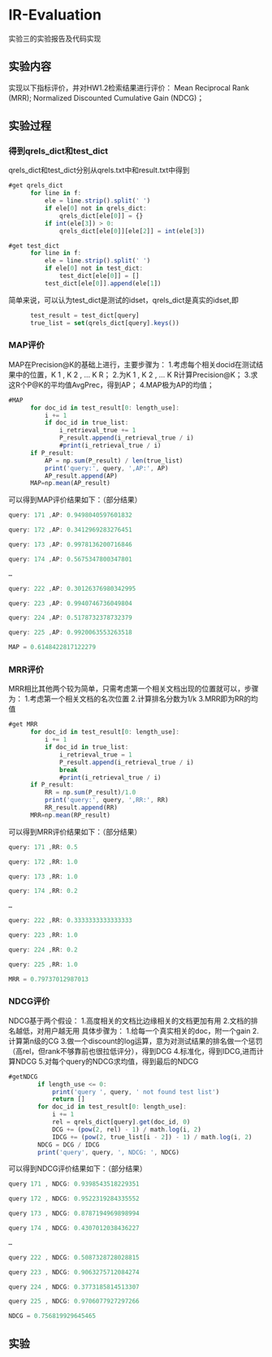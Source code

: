 # IR-Evaluation
实验三的实验报告及代码实现
## 实验内容
实现以下指标评价，并对HW1.2检索结果进行评价：
Mean Reciprocal Rank (MRR);
Normalized Discounted Cumulative Gain (NDCG)；
## 实验过程
### 得到qrels_dict和test_dict
qrels_dict和test_dict分别从qrels.txt中和result.txt中得到
```javascript
#get qrels_dict
      for line in f:
          ele = line.strip().split(' ')
          if ele[0] not in qrels_dict:
              qrels_dict[ele[0]] = {}
          if int(ele[3]) > 0:
              qrels_dict[ele[0]][ele[2]] = int(ele[3])
```
```javascript
#get test_dict
      for line in f:
          ele = line.strip().split(' ')
          if ele[0] not in test_dict:
              test_dict[ele[0]] = []
          test_dict[ele[0]].append(ele[1])
```
简单来说，可以认为test_dict是测试的idset，qrels_dict是真实的idset,即
```javascript
      test_result = test_dict[query]
      true_list = set(qrels_dict[query].keys())
```
### MAP评价
MAP在Precision@K的基础上进行，主要步骤为：
1.考虑每个相关docid在测试结果中的位置，K 1 , K 2 , … K R；
2.为K 1 , K 2 , … K R计算Precision@K；
3.求这R个P@K的平均值AvgPrec，得到AP；
4.MAP极为AP的均值；
```javascript
#MAP
      for doc_id in test_result[0: length_use]:
          i += 1
          if doc_id in true_list:
              i_retrieval_true += 1
              P_result.append(i_retrieval_true / i)
              #print(i_retrieval_true / i)
      if P_result:
          AP = np.sum(P_result) / len(true_list)
          print('query:', query, ',AP:', AP)
          AP_result.append(AP)
      MAP=np.mean(AP_result)
```
可以得到MAP评价结果如下：（部分结果）
```javascript
query: 171 ,AP: 0.9498040597601832

query: 172 ,AP: 0.3412969283276451

query: 173 ,AP: 0.9978136200716846

query: 174 ,AP: 0.5675347800347801

…

query: 222 ,AP: 0.30126376980342995

query: 223 ,AP: 0.9940746736049804

query: 224 ,AP: 0.5178732378732379

query: 225 ,AP: 0.9920063553263518

MAP = 0.6148422817122279
```
### MRR评价
MRR相比其他两个较为简单，只需考虑第一个相关文档出现的位置就可以，步骤为：
1.考虑第一个相关文档的名次位置
2.计算排名分数为1/k
3.MRR即为RR的均值
```javascript
#get MRR
      for doc_id in test_result[0: length_use]:
          i += 1
          if doc_id in true_list:
              i_retrieval_true = 1
              P_result.append(i_retrieval_true / i)
              break
              #print(i_retrieval_true / i)
      if P_result:
          RR = np.sum(P_result)/1.0
          print('query:', query, ',RR:', RR)
          RR_result.append(RR)
      MRR=np.mean(RP_result)
```
可以得到MRR评价结果如下：（部分结果）
```javascript
query: 171 ,RR: 0.5

query: 172 ,RR: 1.0

query: 173 ,RR: 1.0

query: 174 ,RR: 0.2

…

query: 222 ,RR: 0.3333333333333333

query: 223 ,RR: 1.0

query: 224 ,RR: 0.2

query: 225 ,RR: 1.0

MRR = 0.79737012987013
```
### NDCG评价
NDCG基于两个假设：
1.高度相关的文档比边缘相关的文档更加有用
2.文档的排名越低，对用户越无用
具体步骤为：
1.给每一个真实相关的doc，附一个gain
2.计算第n级的CG
3.做一个discount的log运算，意为对测试结果的排名做一个惩罚（高rel，但rank不够靠前也很拉低评分），得到DCG
4.标准化，得到IDCG,进而计算NDCG
5.对每个query的NDCG求均值，得到最后的NDCG
```javascript
#getNDCG
        if length_use <= 0:
            print('query ', query, ' not found test list')
            return []
        for doc_id in test_result[0: length_use]:
            i += 1
            rel = qrels_dict[query].get(doc_id, 0)
            DCG += (pow(2, rel) - 1) / math.log(i, 2)
            IDCG += (pow(2, true_list[i - 2]) - 1) / math.log(i, 2)
        NDCG = DCG / IDCG
        print('query', query, ', NDCG: ', NDCG)

```
可以得到NDCG评价结果如下：（部分结果）
```javascript
query 171 , NDCG: 0.9398543518229351

query 172 , NDCG: 0.9522319284335552

query 173 , NDCG: 0.8787194969898994

query 174 , NDCG: 0.4307012038436227

…

query 222 , NDCG: 0.5087328728028815

query 223 , NDCG: 0.9063275712084274

query 224 , NDCG: 0.3773185814513307

query 225 , NDCG: 0.9706077927297266

NDCG = 0.756819929645465
```
## 实验

